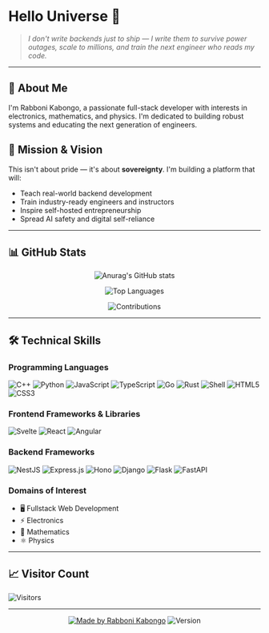 # Hello Universe 👋

> *I don't write backends just to ship — I write them to survive power outages, scale to millions, and train the next engineer who reads my code.*

---

## 🚀 About Me

I'm Rabboni Kabongo, a passionate full-stack developer with interests in electronics, mathematics, and physics. I'm dedicated to building robust systems and educating the next generation of engineers.

## 🎯 Mission & Vision

This isn't about pride — it's about **sovereignty**. I'm building a platform that will:

- Teach real-world backend development  
- Train industry-ready engineers and instructors  
- Inspire self-hosted entrepreneurship  
- Spread AI safety and digital self-reliance

---

## 📊 GitHub Stats

<div align="center">

![Anurag's GitHub stats](https://github-readme-stats.vercel.app/api?username=Popstizzy03&show_icons=true&theme=dark)

![Top Languages](https://github-readme-stats.vercel.app/api/top-langs/?username=Popstizzy03&layout=compact&theme=dark)

![Contributions](https://github-contributor-stats.vercel.app/api?username=Popstizzy03&limit=5&theme=dark&combine_all_yearly_contributions=true)

</div>

---

## 🛠️ Technical Skills

### Programming Languages
<p>
  <img alt="C++" src="https://img.shields.io/badge/C++-00599C?style=for-the-badge&logo=c%2B%2B&logoColor=white"/>
  <img alt="Python" src="https://img.shields.io/badge/Python-3776AB?style=for-the-badge&logo=python&logoColor=white"/>
  <img alt="JavaScript" src="https://img.shields.io/badge/JavaScript-F7DF1E?style=for-the-badge&logo=javascript&logoColor=black"/>
  <img alt="TypeScript" src="https://img.shields.io/badge/TypeScript-007ACC?style=for-the-badge&logo=typescript&logoColor=white"/>
  <img alt="Go" src="https://img.shields.io/badge/Go-00ADD8?style=for-the-badge&logo=go&logoColor=white"/>
  <img alt="Rust" src="https://img.shields.io/badge/Rust-000000?style=for-the-badge&logo=rust&logoColor=white"/>
  <img alt="Shell" src="https://img.shields.io/badge/Shell_Script-121011?style=for-the-badge&logo=gnu-bash&logoColor=white"/>
  <img alt="HTML5" src="https://img.shields.io/badge/HTML5-E34F26?style=for-the-badge&logo=html5&logoColor=white"/>
  <img alt="CSS3" src="https://img.shields.io/badge/CSS3-1572B6?style=for-the-badge&logo=css3&logoColor=white"/>
</p>

### Frontend Frameworks & Libraries
<p>
  <img alt="Svelte" src="https://img.shields.io/badge/Svelte-4A4A55?style=for-the-badge&logo=svelte&logoColor=FF3E00"/>
  <img alt="React" src="https://img.shields.io/badge/React-20232A?style=for-the-badge&logo=react&logoColor=61DAFB"/>
  <img alt="Angular" src="https://img.shields.io/badge/Angular-DD0031?style=for-the-badge&logo=angular&logoColor=white"/>
</p>

### Backend Frameworks
<p>
  <img alt="NestJS" src="https://img.shields.io/badge/NestJS-E0234E?style=for-the-badge&logo=nestjs&logoColor=white"/>
  <img alt="Express.js" src="https://img.shields.io/badge/Express.js-000000?style=for-the-badge&logo=express&logoColor=white"/>
  <img alt="Hono" src="https://img.shields.io/badge/Hono-3474D0?style=for-the-badge"/>
  <img alt="Django" src="https://img.shields.io/badge/Django-092E20?style=for-the-badge&logo=django&logoColor=white"/>
  <img alt="Flask" src="https://img.shields.io/badge/Flask-000000?style=for-the-badge&logo=flask&logoColor=white"/>
  <img alt="FastAPI" src="https://img.shields.io/badge/FastAPI-009688?style=for-the-badge&logo=fastapi&logoColor=white"/>
</p>

### Domains of Interest
- 🖥️ Fullstack Web Development
- ⚡ Electronics
- 🧮 Mathematics
- ⚛️ Physics

---

## 📈 Visitor Count

![Visitors](https://komarev.com/ghpvc/?username=Popstizzy03&label=Profile%20Views&color=0e75b6&style=flat)

---

<div align="center">

[![Made by Rabboni Kabongo](https://img.shields.io/badge/Made%20by-Rabboni_Kabongo-red?style=for-the-badge)](https://www.facebook.com/profile.php?id=61574399736520)
![Version](https://img.shields.io/badge/Version-1.0.0-blue?style=for-the-badge)

</div>
